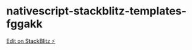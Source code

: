 # nativescript-stackblitz-templates-fggakk

[Edit on StackBlitz ⚡️](https://stackblitz.com/edit/nativescript-stackblitz-templates-fggakk)